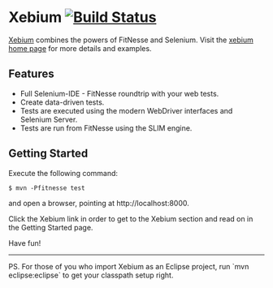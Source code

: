 Xebium [![Build Status](https://travis-ci.org/xebia/Xebium.png?branch=master)](https://travis-ci.org/xebia/Xebium)
======
[Xebium](http://xebia.github.com/Xebium/) combines the powers of FitNesse and Selenium. Visit the [xebium home page](http://xebia.github.com/Xebium/) for more details and examples.

Features
--------

* Full Selenium-IDE - FitNesse roundtrip with your web tests.
* Create data-driven tests.
* Tests are executed using the modern WebDriver interfaces and Selenium Server.
* Tests are run from FitNesse using the SLIM engine.

Getting Started
---------------

Execute the following command:

	$ mvn -Pfitnesse test

and open a browser, pointing at http://localhost:8000.

Click the Xebium link in order to get to the Xebium section and read on in the Getting Started page.

Have fun!

<hr/>
PS. For those of you who import Xebium as an Eclipse project, run `mvn eclipse:eclipse` to get your classpath setup right.
